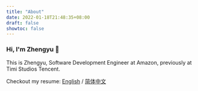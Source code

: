 ```yaml
---
title: "About"
date: 2022-01-18T21:48:35+08:00
draft: false
showtoc: false
---
```


### Hi, I'm Zhengyu 👋

This is Zhengyu, Software Development Engineer at Amazon, previously at Timi Studios Tencent.

Checkout my resume: [English](https://raw.githubusercontent.com/ZintrulCre/hugo-site/8fa2d43290cffa6c52812fcdf3c0551a41c123a0/resources/Resume-Zhengyu-Chen.pdf) / [简体中文](https://raw.githubusercontent.com/ZintrulCre/hugo-site/63559f697d67b8762cff7618c6f7bf6344e65032/resources/Resume-Zhengyu-Chen-Chinese.pdf)
